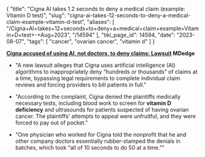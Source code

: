 {
    "title": "Cigna AI takes 1.2 seconds to deny a medical claim (example: Vitamin D test)",
    "slug": "cigna-ai-takes-12-seconds-to-deny-a-medical-claim-example-vitamin-d-test",
    "aliases": [
        "/Cigna+AI+takes+12+seconds+to+deny+a+medical+claim+example+Vitamin+D+test+-+Aug+2023",
        "/14594"
    ],
    "tiki_page_id": 14594,
    "date": "2023-08-07",
    "tags": [
        "cancer",
        "ovarian cancer",
        "vitamin d"
    ]
}


**[Cigna accused of using AI, not doctors, to deny claims: Lawsuit](https://www.mdedge.com/hematology-oncology/article/264561/practice-management/cigna-accused-using-ai-not-doctors-deny?ecd=WNL_EVE_230807_mdedge)  MDedge** 

* "A new lawsuit alleges that Cigna uses artificial intelligence (AI) algorithms to inappropriately deny “hundreds or thousands” of claims at a time, bypassing legal requirements to complete individual claim reviews and forcing providers to bill patients in full."

* "According to the complaint, Cigna denied the plaintiffs medically necessary tests, including blood work to screen for  **vitamin D deficiency**  and ultrasounds for patients suspected of having ovarian cancer. The plaintiffs’ attempts to appeal were unfruitful, and they were forced to pay out of pocket."

* "One physician who worked for Cigna told the nonprofit that he and other company doctors essentially rubber-stamped the denials in batches, which took “all of 10 seconds to do 50 at a time.”"

<!-- ~tc~ (alias(Cigna AI takes 1.2 seconds to denie a medical claim, such as paying for a Vitamin D test - Aug 2023)) ~/tc~ -->

<!-- ~tc~ (alias(Cigna AI takes 1.2 seconds to denie a medical claim (example:  Vitamin D test) - Aug 2023)) ~/tc~ -->

<!-- ~tc~ (alias(Cigna AI takes 1.2 seconds to deny a medical claim (example:  Vitamin D test) - Aug 2023)) ~/tc~ -->